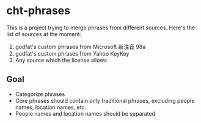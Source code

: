 # cht-phrases

This is a project trying to merge phrases from different sources.
Here's the list of sources at the moment:

1. godfat's custom phrases from Microsoft 新注音 98a
2. godfat's custom phrases from Yahoo KeyKey
3. Any source which the license allows

## Goal

* Categorize phrases
* Core phrases should contain only traditional phrases, excluding
  people names, location names, etc.
* People names and location names should be separated
